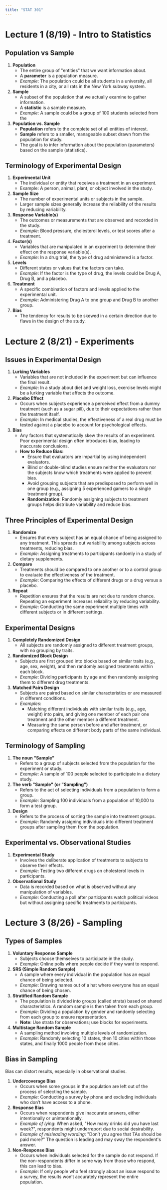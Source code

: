 ```yaml
---
title: "STAT 301"
---
```

# Lecture 1 (8/19) - Intro to Statistics
## Population vs Sample

1. **Population**
   * The entire group of "entities" that we want information about.
   * A **parameter** is a population measure.
   * *Example*: The population could be all students in a university, all residents in a city, or all rats in the New York subway system.
2. **Sample**
   * A subset of the population that we actually examine to gather information.
   * A **statistic** is a sample measure.
   * *Example*: A sample could be a group of 100 students selected from the 
3. **Population vs. Sample**
   * **Population** refers to the complete set of all entities of interest.
   * **Sample** refers to a smaller, manageable subset drawn from the population for study.
   * The goal is to infer information about the population (parameters) based on the sample (statistics).

## Terminology of Experimental Design
1. **Experimental Unit**
   * The individual or entity that receives a treatment in an experiment.
   * Example: A person, animal, plant, or object involved in the study.
2. **Sample Size**
   * The number of experimental units or subjects in the sample.
   * Larger sample sizes generally increase the reliability of the results by reducing variability.
3. **Response Variable(s)**
   * The outcomes or measurements that are observed and recorded in the study.
   * *Example*: Blood pressure, cholesterol levels, or test scores after a treatment.
4. **Factor(s)**
   * Variables that are manipulated in an experiment to determine their effect on the response variable(s).
   * *Example*: In a drug trial, the type of drug administered is a factor.
5. **Levels**
   * Different states or values that the factors can take.
   * *Example*: If the factor is the type of drug, the levels could be Drug A, Drug B, and a placebo.
6. **Treatment**
   * A specific combination of factors and levels applied to the experimental unit.
   * *Example*: Administering Drug A to one group and Drug B to another group.
7. **Bias**
   * The tendency for results to be skewed in a certain direction due to flaws in the design of the study.

# Lecture 2 (8/21) - Experiments
## Issues in Experimental Design
1. **Lurking Variables**
   * Variables that are not included in the experiment but can influence the final result.
   * *Example*: In a study about diet and weight loss, exercise levels might be a lurking variable that affects the outcome.
2. **Placebo Effect**
   * Occurs when subjects experience a perceived effect from a dummy treatment (such as a sugar pill), due to their expectations rather than the treatment itself.
   * *Example*: In medical studies, the effectiveness of a real drug must be tested against a placebo to account for psychological effects.
3. **Bias**
   * Any factors that systematically skew the results of an experiment. Poor experimental design often introduces bias, leading to inaccurate conclusions.
   * **How to Reduce Bias:**
     * Ensure that evaluators are impartial by using independent evaluators.
     * Blind or double-blind studies ensure neither the evaluators nor the subjects know which treatments were applied to prevent bias.
     * Avoid grouping subjects that are predisposed to perform well in one group (e.g., assigning 5 experienced gamers to a single treatment group).
     * **Randomization**: Randomly assigning subjects to treatment groups helps distribute variability and reduce bias.

## Three Principles of Experimental Design
1. **Randomize**
   * Ensures that every subject has an equal chance of being assigned to any treatment. This spreads out variability among subjects across treatments, reducing bias.
   * *Example*: Assigning treatments to participants randomly in a study of dietary supplements.
2. **Compare**
   * Treatments should be compared to one another or to a control group to evaluate the effectiveness of the treatment.
   * *Example*: Comparing the effects of different drugs or a drug versus a placebo.
3. **Repeat**
   * Repetition ensures that the results are not due to random chance. Repeating an experiment increases reliability by reducing variability.
   * *Example*: Conducting the same experiment multiple times with different subjects or in different settings.

## Experimental Designs
1. **Completely Randomized Design**
   * All subjects are randomly assigned to different treatment groups, with no grouping by traits.
2. **Randomized Block Design**
   * Subjects are first grouped into blocks based on similar traits (e.g., age, sex, weight), and then randomly assigned treatments within each block.
   * *Example*: Dividing participants by age and then randomly assigning them to different drug treatments.
3. **Matched Pairs Design**
   * Subjects are paired based on similar characteristics or are measured in different conditions.
   * *Examples*:
     * Matching different individuals with similar traits (e.g., age, weight) into pairs, and giving one member of each pair one treatment and the other member a different treatment.
     * Measuring the same person before and after treatment, or comparing effects on different body parts of the same individual.

## Terminology of Sampling
1. **The noun "Sample"**
   * Refers to a group of subjects selected from the population for the experiment or study.
   * *Example*: A sample of 100 people selected to participate in a dietary study.
2. **The verb "Sample" (or "Sampling")**
   * Refers to the act of selecting individuals from a population to form a group.
   * *Example*: Sampling 100 individuals from a population of 10,000 to form a test group.
3. **Design**
   * Refers to the process of sorting the sample into treatment groups.
   * *Example*: Randomly assigning individuals into different treatment groups after sampling them from the population.

## Experimental vs. Observational Studies
1. **Experimental Study**
   * Involves the deliberate application of treatments to subjects to observe their effects.
   * *Example*: Testing two different drugs on cholesterol levels in participants.
2. **Observational Study**
   * Data is recorded based on what is observed without any manipulation of variables.
   * *Example*: Conducting a poll after participants watch political videos but without assigning specific treatments to participants.

# Lecture 3 (8/26) - Sampling

## Types of Samples
1. **Voluntary Response Sample**
   * Subjects choose themselves to participate in the study.
   * *Example*: Online polls where people decide if they want to respond.
2. **SRS (Simple Random Sample)**
   * A sample where every individual in the population has an equal chance of being selected.
   * *Example*: Drawing names out of a hat where everyone has an equal chance of being chosen.
3. **Stratified Random Sample**
   * The population is divided into groups (called strata) based on shared characteristics. A random sample is then taken from each group.
   * *Example*: Dividing a population by gender and randomly selecting from each group to ensure representation.
   * **Note**: Use strata for observations; use blocks for experiments.
4. **Multistage Random Sample**
   * A sampling method involving multiple levels of randomization.
   * *Example*: Randomly selecting 10 states, then 10 cities within those states, and finally 1000 people from those cities.

## Bias in Sampling
Bias can distort results, especially in observational studies.

1. **Undercoverage Bias**
   * Occurs when some groups in the population are left out of the process of selecting the sample.
   * *Example*: Conducting a survey by phone and excluding individuals who don’t have access to a phone.
2. **Response Bias**
   * Occurs when respondents give inaccurate answers, either intentionally or unintentionally.
   * *Example of lying*: When asked, "How many drinks did you have last week?", respondents might underreport due to social desirability.
   * *Example of misleading wording*: "Don’t you agree that TAs should be paid more?" The question is leading and may sway the respondent's answer.
3. **Non-Response Bias**
   * Occurs when individuals selected for the sample do not respond. If the non-respondents differ in some way from those who respond, this can lead to bias.
   * *Example*: If only people who feel strongly about an issue respond to a survey, the results won’t accurately represent the entire population.

